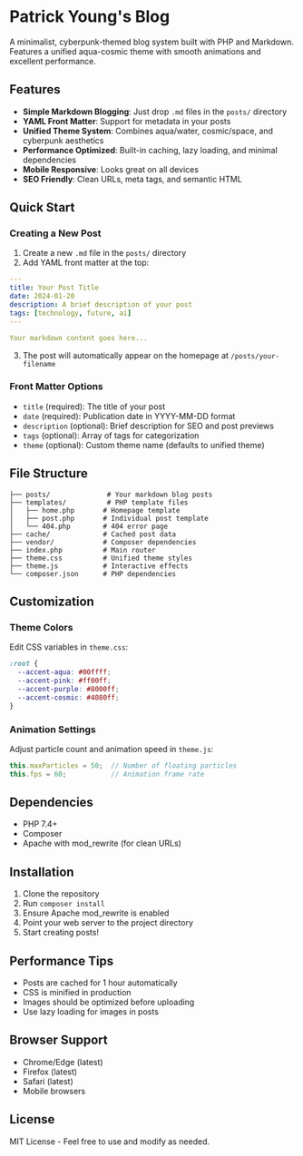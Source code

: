 # Patrick Young's Blog

A minimalist, cyberpunk-themed blog system built with PHP and Markdown. Features a unified aqua-cosmic theme with smooth animations and excellent performance.

## Features

- **Simple Markdown Blogging**: Just drop `.md` files in the `posts/` directory
- **YAML Front Matter**: Support for metadata in your posts
- **Unified Theme System**: Combines aqua/water, cosmic/space, and cyberpunk aesthetics
- **Performance Optimized**: Built-in caching, lazy loading, and minimal dependencies
- **Mobile Responsive**: Looks great on all devices
- **SEO Friendly**: Clean URLs, meta tags, and semantic HTML

## Quick Start

### Creating a New Post

1. Create a new `.md` file in the `posts/` directory
2. Add YAML front matter at the top:

```yaml
---
title: Your Post Title
date: 2024-01-20
description: A brief description of your post
tags: [technology, future, ai]
---

Your markdown content goes here...
```

3. The post will automatically appear on the homepage at `/posts/your-filename`

### Front Matter Options

- `title` (required): The title of your post
- `date` (required): Publication date in YYYY-MM-DD format
- `description` (optional): Brief description for SEO and post previews
- `tags` (optional): Array of tags for categorization
- `theme` (optional): Custom theme name (defaults to unified theme)

## File Structure

```
├── posts/              # Your markdown blog posts
├── templates/          # PHP template files
│   ├── home.php       # Homepage template
│   ├── post.php       # Individual post template
│   └── 404.php        # 404 error page
├── cache/             # Cached post data
├── vendor/            # Composer dependencies
├── index.php          # Main router
├── theme.css          # Unified theme styles
├── theme.js           # Interactive effects
└── composer.json      # PHP dependencies
```

## Customization

### Theme Colors

Edit CSS variables in `theme.css`:

```css
:root {
  --accent-aqua: #00ffff;
  --accent-pink: #ff00ff;
  --accent-purple: #8000ff;
  --accent-cosmic: #4080ff;
}
```

### Animation Settings

Adjust particle count and animation speed in `theme.js`:

```javascript
this.maxParticles = 50;  // Number of floating particles
this.fps = 60;           // Animation frame rate
```

## Dependencies

- PHP 7.4+
- Composer
- Apache with mod_rewrite (for clean URLs)

## Installation

1. Clone the repository
2. Run `composer install`
3. Ensure Apache mod_rewrite is enabled
4. Point your web server to the project directory
5. Start creating posts!

## Performance Tips

- Posts are cached for 1 hour automatically
- CSS is minified in production
- Images should be optimized before uploading
- Use lazy loading for images in posts

## Browser Support

- Chrome/Edge (latest)
- Firefox (latest)
- Safari (latest)
- Mobile browsers

## License

MIT License - Feel free to use and modify as needed.